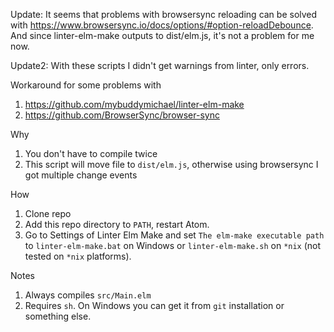 Update: It seems that problems with browsersync reloading can be solved with https://www.browsersync.io/docs/options/#option-reloadDebounce. And since linter-elm-make outputs to dist/elm.js, it's not a problem for me now. 

Update2: With these scripts I didn't get warnings from linter, only errors.


Workaround for some problems with

1. https://github.com/mybuddymichael/linter-elm-make
2. https://github.com/BrowserSync/browser-sync

Why

1. You don't have to compile twice
2. This script will move file to `dist/elm.js`, otherwise using browsersync I got multiple change events

How

1. Clone repo
2. Add this repo directory to `PATH`, restart Atom.
3. Go to Settings of Linter Elm Make and set `The elm-make executable path` to `linter-elm-make.bat` on Windows or `linter-elm-make.sh` on `*nix` (not tested on `*nix` platforms).

Notes

1. Always compiles `src/Main.elm`
2. Requires `sh`. On Windows you can get it from `git` installation or something else.
